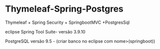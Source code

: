 # Thymeleaf-Spring-Postgres
Thymeleaf + Spring Security + SpringbootMVC +PostgresSql

eclipse Spring Tool Suite-  versão 3.9.10

PostgreSQL  versão 9.5 - (criar banco no eclipse com nome>(springboot))
